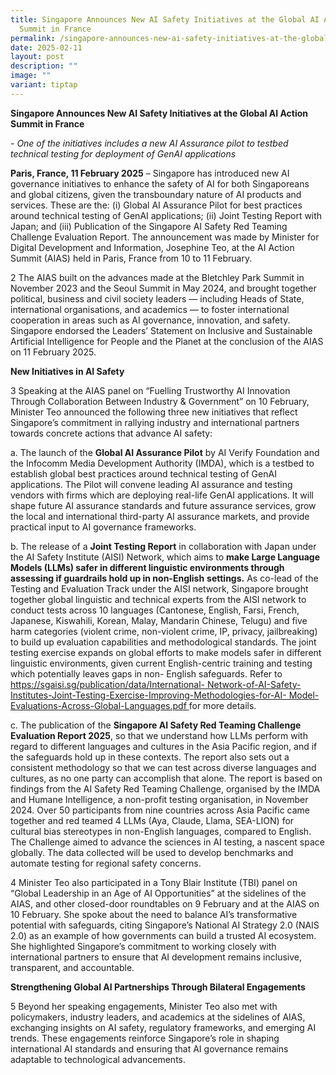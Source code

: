 ```yaml
---
title: Singapore Announces New AI Safety Initiatives at the Global AI Action
  Summit in France
permalink: /singapore-announces-new-ai-safety-initiatives-at-the-global-ai-action-summit-in-france/
date: 2025-02-11
layout: post
description: ""
image: ""
variant: tiptap
---
```

<p><strong>Singapore Announces New AI Safety Initiatives at the Global AI Action Summit in France</strong>
</p>
<p>- <em>One of the initiatives includes a new AI Assurance pilot to testbed technical testing for deployment of GenAI applications</em>
</p>
<p><strong>Paris, France, 11 February 2025</strong> – Singapore has introduced
new AI governance initiatives to enhance the safety of AI for both Singaporeans
and global citizens, given the transboundary nature of AI products and
services. These are the: (i) Global AI Assurance Pilot for best practices
around technical testing of GenAI applications; (ii) Joint Testing Report
with Japan; and (iii) Publication of the Singapore AI Safety Red Teaming
Challenge Evaluation Report. The announcement was made by Minister for
Digital Development and Information, Josephine Teo, at the AI Action Summit
(AIAS) held in Paris, France from 10 to 11 February.</p>
<p>2 The AIAS built on the advances made at the Bletchley Park Summit in
November 2023 and the Seoul Summit in May 2024, and brought together political,
business and civil society leaders — including Heads of State, international
organisations, and academics — to foster international cooperation in areas
such as AI governance, innovation, and safety. Singapore endorsed the Leaders’
Statement on Inclusive and Sustainable Artificial Intelligence for People
and the Planet at the conclusion of the AIAS on 11 February 2025.</p>
<p><strong>New Initiatives in AI Safety</strong>
</p>
<p>3 Speaking at the AIAS panel on “Fuelling Trustworthy AI Innovation Through
Collaboration Between Industry &amp; Government” on 10 February, Minister
Teo announced the following three new initiatives that reflect Singapore’s
commitment in rallying industry and international partners towards concrete
actions that advance AI safety:</p>
<p>a. The launch of the <strong>Global AI Assurance Pilot</strong> by AI Verify
Foundation and the Infocomm Media Development Authority (IMDA), which is
a testbed to establish global best practices around technical testing of
GenAI applications. The Pilot will convene leading AI assurance and testing
vendors with firms which are deploying real-life GenAI applications. It
will shape future AI assurance standards and future assurance services,
grow the local and international third-party AI assurance markets, and
provide practical input to AI governance frameworks.</p>
<p>b. The release of a <strong>Joint Testing Report</strong> in collaboration
with Japan under the AI Safety Institute (AISI) Network, which aims to <strong>make Large Language Models (LLMs) safer in different linguistic environments through assessing if guardrails hold up in non-English</strong>  <strong>settings.</strong> As
co-lead of the Testing and Evaluation Track under the AISI network, Singapore
brought together global linguistic and technical experts from the AISI
network to conduct tests across 10 languages (Cantonese, English, Farsi,
French, Japanese, Kiswahili, Korean, Malay, Mandarin Chinese, Telugu) and
five harm categories (violent crime, non-violent crime, IP, privacy, jailbreaking)
to build up evaluation capabilities and methodological standards. The joint
testing exercise expands on global efforts to make models safer in different
linguistic environments, given current English-centric training and testing
which potentially leaves gaps in non- English safeguards. Refer to <a href="https://sgaisi.sg/publication/data/International-Network-of-AI-Safety-Institutes-Joint-Testing-Exercise-Improving-Methodologies-for-AI-Model-Evaluations-Across-Global-Languages.pdf" rel="noopener nofollow" target="_blank">https://sgaisi.sg/publication/data/International- Network-of-AI-Safety-Institutes-Joint-Testing-Exercise-Improving-Methodologies-for-AI- Model-Evaluations-Across-Global-Languages.pdf </a>for
more details.</p>
<p>c. The publication of the <strong>Singapore AI Safety Red Teaming Challenge Evaluation Report 2025</strong>,
so that we understand how LLMs perform with regard to different languages
and cultures in the Asia Pacific region, and if the safeguards hold up
in these contexts. The report also sets out a consistent methodology so
that we can test across diverse languages and cultures, as no one party
can accomplish that alone. The report is based on findings from the AI
Safety Red Teaming Challenge, organised by the IMDA and Humane Intelligence,
a non-profit testing organisation, in November 2024. Over 50 participants
from nine countries across Asia Pacific came together and red teamed 4
LLMs (Aya, Claude, Llama, SEA-LION) for cultural bias stereotypes in non-English
languages, compared to English. The Challenge aimed to advance the sciences
in AI testing, a nascent space globally. The data collected will be used
to develop benchmarks and automate testing for regional safety concerns.</p>
<p>4 Minister Teo also participated in a Tony Blair Institute (TBI) panel
on “Global Leadership in an Age of AI Opportunities” at the sidelines of
the AIAS, and other closed-door roundtables on 9 February and at the AIAS
on 10 February. She spoke about the need to balance AI’s transformative
potential with safeguards, citing Singapore’s National AI Strategy 2.0
(NAIS 2.0) as an example of how governments can build a trusted AI ecosystem.
She highlighted Singapore’s commitment to working closely with international
partners to ensure that AI development remains inclusive, transparent,
and accountable.</p>
<p><strong>Strengthening Global AI Partnerships Through Bilateral Engagements</strong>
</p>
<p>5 Beyond her speaking engagements, Minister Teo also met with policymakers,
industry leaders, and academics at the sidelines of AIAS, exchanging insights
on AI safety, regulatory frameworks, and emerging AI trends. These engagements
reinforce Singapore’s role in shaping international AI standards and ensuring
that AI governance remains adaptable to technological advancements.</p>